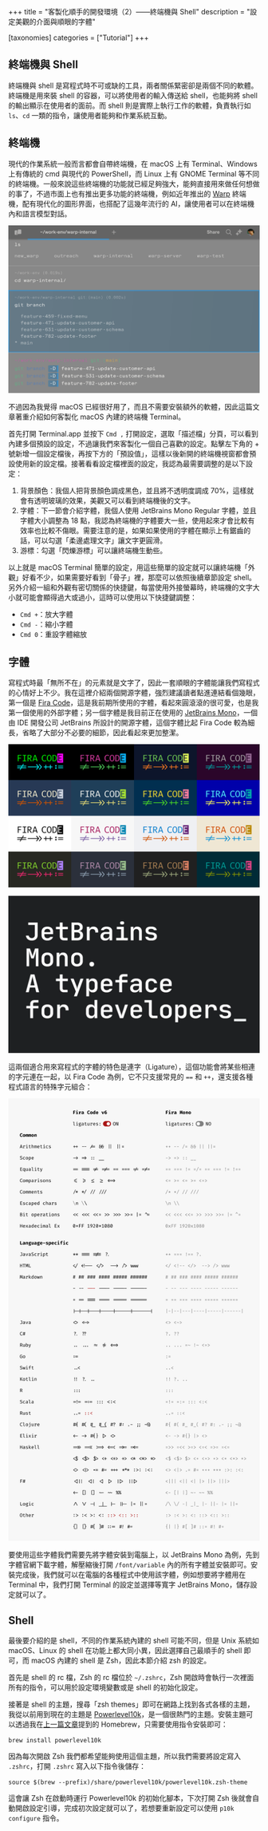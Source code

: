 +++
title = "客製化順手的開發環境（2）——終端機與 Shell"
description = "設定美觀的介面與順眼的字體"

[taxonomies]
categories = ["Tutorial"]
+++

## 終端機與 Shell

終端機與 shell 是寫程式時不可或缺的工具，兩者關係緊密卻是兩個不同的軟體。終端機是用來裝 shell 的容器，可以將使用者的輸入傳送給 shell，也能夠將 shell 的輸出顯示在使用者的面前。而 shell 則是實際上執行工作的軟體，負責執行如 `ls`、`cd` 一類的指令，讓使用者能夠和作業系統互動。

## 終端機

現代的作業系統一般而言都會自帶終端機，在 macOS 上有 Terminal、Windows 上有傳統的 cmd 與現代的 PowerShell，而 Linux 上有 GNOME Terminal 等不同的終端機。一般來說這些終端機的功能就已經足夠強大，能夠直接用來做任何想做的事了，不過市面上也有推出更多功能的終端機，例如近年推出的 [Warp](https://www.warp.dev) 終端機，配有現代化的圖形界面，也搭配了這幾年流行的 AI，讓使用者可以在終端機內和語言模型對話。

![Warp](./warp.svg)

不過因為我覺得 macOS 已經很好用了，而且不需要安裝額外的軟體，因此這篇文章著重介紹如何客製化 macOS 內建的終端機 Terminal。

首先打開 Terminal.app 並按下 `Cmd ,` 打開設定，選取「描述檔」分頁，可以看到內建多個預設的設定，不過讓我們來客製化一個自己喜歡的設定。點擊左下角的 + 號新增一個設定檔後，再按下方的「預設值」，這樣以後新開的終端機視窗都會預設使用新的設定檔。接著看看設定檔裡面的設定，我認為最需要調整的是以下設定：

1. 背景顏色：我個人把背景顏色調成黑色，並且將不透明度調成 70%，這樣就會有透明玻璃的效果，美觀又可以看到終端機後的文字。
2. 字體：下一節會介紹字體，我個人使用 JetBrains Mono Regular 字體，並且字體大小調整為 18 點，我認為終端機的字體要大一些，使用起來才會比較有效率也比較不傷眼。需要注意的是，如果如果使用的字體在顯示上有鋸齒的話，可以勾選「柔邊處理文字」讓文字更圓滑。
3. 游標：勾選「閃爍游標」可以讓終端機生動些。

以上就是 macOS Terminal 簡單的設定，用這些簡單的設定就可以讓終端機「外觀」好看不少，如果需要好看到「骨子」裡，那麼可以依照後續章節設定 shell。另外介紹一組和外觀有密切關係的快捷鍵，每當使用外接螢幕時，終端機的文字大小就可能會顯得過大或過小，這時可以使用以下快捷鍵調整：

- `Cmd +`：放大字體
- `Cmd -`：縮小字體
- `Cmd 0`：重設字體縮放

## 字體

寫程式時最「無所不在」的元素就是文字了，因此一套順眼的字體能讓我們寫程式的心情好上不少。我在這裡介紹兩個開源字體，強烈建議讀者點進連結看個幾眼，第一個是 [Fira Code](https://github.com/tonsky/FiraCode)，這是我前期所使用的字體，看起來圓滾滾的很可愛，也是我第一個使用的外部字體；另一個字體是我目前正在使用的 [JetBrains Mono](https://www.jetbrains.com/lp/mono/)，一個由 IDE 開發公司 JetBrains 所設計的開源字體，這個字體比起 Fira Code 較為細長，省略了大部分不必要的細節，因此看起來更加整潔。

![Fira Code](./firacode.svg)

![JetBrains Mono](./jetbrains-mono.png)

這兩個適合用來寫程式的字體的特色是連字（Ligature），這個功能會將某些相連的字元連在一起，以 Fira Code 為例，它不只支援常見的 `==` 和 `++`，還支援各種程式語言的特殊字元組合：

![Ligature](./ligatures.png)

要使用這些字體我們需要先將字體安裝到電腦上，以 JetBrains Mono 為例，先到字體官網下載字體，解壓縮後打開 `/font/variable` 內的所有字體並安裝即可。安裝完成後，我們就可以在電腦的各種程式中使用該字體，例如想要將字體用在 Terminal 中，我們打開 Terminal 的設定並選擇等寬字 JetBrains Mono，儲存設定就可以了。

## Shell

最後要介紹的是 shell，不同的作業系統內建的 shell 可能不同，但是 Unix 系統如 macOS、Linux 的 shell 在功能上都大同小異，因此選擇自己最順手的 shell 即可，而 macOS 內建的 shell 是 Zsh，因此本節介紹 zsh 的設定。

首先是 shell 的 rc 檔，Zsh 的 rc 檔位於 `~/.zshrc`，Zsh 開啟時會執行一次裡面所有的指令，可以用於設定環境變數或是 shell 的初始化設定。

接著是 shell 的主題，搜尋「zsh themes」即可在網路上找到各式各樣的主題，我從以前用到現在的主題是 [Powerlevel10k](https://github.com/romkatv/powerlevel10k)，是一個很熱門的主題。安裝主題可以透過我在[上一篇文章](/development-environment-1/)提到的 Homebrew，只需要使用指令安裝即可：

```
brew install powerlevel10k
```

因為每次開啟 Zsh 我們都希望能夠使用這個主題，所以我們需要將設定寫入 `.zshrc`，打開 `.zshrc` 寫入以下指令後儲存：

```
source $(brew --prefix)/share/powerlevel10k/powerlevel10k.zsh-theme
```

這會讓 Zsh 在啟動時運行 Powerlevel10k 的初始化腳本，下次打開 Zsh 後就會自動開啟設定引導，完成初次設定就可以了，若想要重新設定可以使用 `p10k configure` 指令。